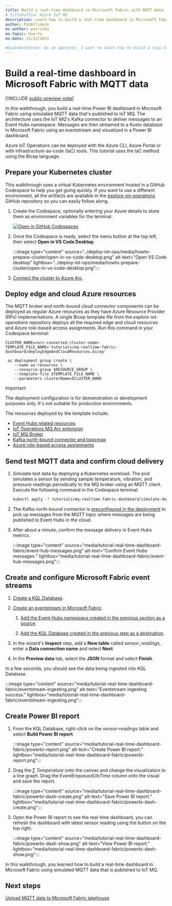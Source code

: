 ```yaml
---
title: Build a real-time dashboard in Microsoft Fabric with MQTT data
# titleSuffix: Azure IoT MQ
description: Learn how to build a real-time dashboard in Microsoft Fabric using MQTT data from IoT MQ
author: PatAltimore
ms.author: patricka
ms.topic: how-to
ms.date: 11/13/2023

#CustomerIntent: As an operator, I want to learn how to build a real-time dashboard in Microsoft Fabric using MQTT data from IoT MQ.
---
```


# Build a real-time dashboard in Microsoft Fabric with MQTT data

[!INCLUDE [public-preview-note](../includes/public-preview-note.md)]

In this walkthrough, you build a real-time Power BI dashboard in Microsoft Fabric using simulated MQTT data that's published to IoT MQ. The architecture uses the IoT MQ's Kafka connector to deliver messages to an Event Hubs namespace. Messages are then streamed to a Kusto database in Microsoft Fabric using an eventstream and visualized in a Power BI dashboard. 

Azure IoT Operations can be deployed with the Azure CLI, Azure Portal or with infrastructure-as-code (IaC) tools. This tutorial uses the IaC method using the Bicep language.

## Prepare your Kubernetes cluster

This walkthrough uses a virtual Kubernetes environment hosted in a GitHub Codespace to help you get going quickly. If you want to use a different environment, all the artifacts are available in the [explore-iot-operations](https://github.com/Azure-Samples/explore-iot-operations/tree/main/tutorials/mq-realtime-fabric-dashboard) GitHub repository so you can easily follow along. 

1. Create the Codespace, optionally entering your Azure details to store them as environment variables for the terminal.

    [![Open in GitHub Codespaces](https://github.com/codespaces/badge.svg)](https://codespaces.new/Azure-Samples/explore-iot-operations?quickstart=1)

1. Once the Codespace is ready, select the menu button at the top left, then select **Open in VS Code Desktop**.

    :::image type="content" source="../deploy-iot-ops/media/howto-prepare-cluster/open-in-vs-code-desktop.png" alt-text="Open VS Code desktop" lightbox="../deploy-iot-ops/media/howto-prepare-cluster/open-in-vs-code-desktop.png":::

1. [Connect the cluster to Azure Arc](../deploy-iot-ops/howto-prepare-cluster.md#arc-enable-your-cluster).

## Deploy edge and cloud Azure resources

The MQTT broker and north-bound cloud connector components can be deployed as regular Azure resources as they have Azure Resource Provider (RPs) implementations. A single Bicep template file from the *explore-iot-operations* repository deploys all the required edge and cloud resources and Azure role-based access assignments. Run this command in your Codespace terminal:

```azurecli
CLUSTER_NAME=<arc-connected-cluster-name>
TEMPLATE_FILE_NAME='tutorials/mq-realtime-fabric-dashboard/deployEdgeAndCloudResources.bicep'

 az deployment group create \ 
    --name az-resources \
    --resource-group $RESOURCE_GROUP \
    --template-file $TEMPLATE_FILE_NAME \
    --parameters clusterName=$CLUSTER_NAME
```

> [!IMPORTANT]
> The deployment configuration is for demonstration or development purposes only. It's not suitable for production environments.

The resources deployed by the template include: 
* [Event Hubs related resources](https://github.com/Azure-Samples/explore-iot-operations/blob/88ff2f4759acdcb4f752aa23e89b30286ab0cc99/tutorials/mq-realtime-fabric-dashboard/deployEdgeAndCloudResources.bicep#L349) 
* [IoT Operations MQ Arc extension](https://github.com/Azure-Samples/explore-iot-operations/blob/88ff2f4759acdcb4f752aa23e89b30286ab0cc99/tutorials/mq-realtime-fabric-dashboard/deployEdgeAndCloudResources.bicep#L118)
* [IoT MQ Broker](https://github.com/Azure-Samples/explore-iot-operations/blob/88ff2f4759acdcb4f752aa23e89b30286ab0cc99/tutorials/mq-realtime-fabric-dashboard/deployEdgeAndCloudResources.bicep#L202)
* [Kafka north-bound connector and topicmap](https://github.com/Azure-Samples/explore-iot-operations/blob/88ff2f4759acdcb4f752aa23e89b30286ab0cc99/tutorials/mq-realtime-fabric-dashboard/deployEdgeAndCloudResources.bicep#L282)
* [Azure role-based access assignments](https://github.com/Azure-Samples/explore-iot-operations/blob/88ff2f4759acdcb4f752aa23e89b30286ab0cc99/tutorials/mq-realtime-fabric-dashboard/deployEdgeAndCloudResources.bicep#L379)

## Send test MQTT data and confirm cloud delivery

1. Simulate test data by deploying a Kubernetes workload. The pod simulates a sensor by sending sample temperature, vibration, and pressure readings periodically to the MQ broker using an MQTT client. Execute the following command in the Codespace terminal:

    ```bash
    kubectl apply -f tutorials/mq-realtime-fabric-dashboard/simulate-data.yaml
    ```

1. The Kafka north-bound connector is [preconfigured in the deployment](https://github.com/Azure-Samples/explore-iot-operations/blob/e4bf8375e933c29c49bfd905090b37caef644135/tutorials/mq-realtime-fabric-dashboard/deployEdgeAndCloudResources.bicep#L331) to pick up messages from the MQTT topic where messages are being published to Event Hubs in the cloud.

1. After about a minute, confirm the message delivery in Event Hubs metrics.

    :::image type="content" source="media/tutorial-real-time-dashboard-fabric/event-hub-messages.png" alt-text="Confirm Event Hubs messages." lightbox="media/tutorial-real-time-dashboard-fabric/event-hub-messages.png":::

## Create and configure Microsoft Fabric event streams

1. [Create a KQL Database](/fabric/real-time-analytics/create-database).

1. [Create an eventstream in Microsoft Fabric](/fabric/real-time-analytics/event-streams/create-manage-an-eventstream).

    1. [Add the Event Hubs namespace created in the previous section as a source](/fabric/real-time-analytics/event-streams/add-manage-eventstream-sources#add-an-azure-event-hub-as-a-source).

    1. [Add the KQL Database created in the previous step as a destination](/fabric/real-time-analytics/event-streams/add-manage-eventstream-destinations#add-a-kql-database-as-a-destination).

1. In the wizard's **Inspect** step, add a **New table** called *sensor_readings*, enter a **Data connection name** and select **Next**.

1. In the **Preview data** tab, select the **JSON** format and select **Finish**.

In a few seconds, you should see the data being ingested into KQL Database.

:::image type="content" source="media/tutorial-real-time-dashboard-fabric/eventstream-ingesting.png" alt-text="Eventstream ingesting success." lightbox="media/tutorial-real-time-dashboard-fabric/eventstream-ingesting.png":::

## Create Power BI report

1. From the KQL Database, right-click on the *sensor-readings* table and select **Build Power BI report**.

    :::image type="content" source="media/tutorial-real-time-dashboard-fabric/powerbi-report.png" alt-text="Create Power BI report." lightbox="media/tutorial-real-time-dashboard-fabric/powerbi-report.png":::

1. Drag the *∑ Temperature* onto the canvas and change the visualization to a line graph. Drag the *EventEnqueuedUtcTime* column onto the visual and save the report.

    :::image type="content" source="media/tutorial-real-time-dashboard-fabric/powerbi-dash-create.png" alt-text="Save Power BI report." lightbox="media/tutorial-real-time-dashboard-fabric/powerbi-dash-create.png":::

1. Open the Power BI report to see the real-time dashboard, you can refresh the dashboard with latest sensor reading using the button on the top right.

    :::image type="content" source="media/tutorial-real-time-dashboard-fabric/powerbi-dash-show.png" alt-text="View Power BI report." lightbox="media/tutorial-real-time-dashboard-fabric/powerbi-dash-show.png":::

In this walkthrough, you learned how to build a real-time dashboard in Microsoft Fabric using simulated MQTT data that is published to IoT MQ.

## Next steps

[Upload MQTT data to Microsoft Fabric lakehouse](tutorial-upload-mqtt-lakehouse.md)
